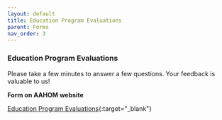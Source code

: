 ```yaml
---
layout: default
title: Education Program Evaluations
parent: Forms
nav_order: 3
---
```


### Education Program Evaluations


Please take a few minutes to answer a few questions.  Your feedback is valuable to us!

**Form on AAHOM website**

[Education Program Evaluations](https://www.aahom.org/form/education-program-evaluations){:target="_blank"}